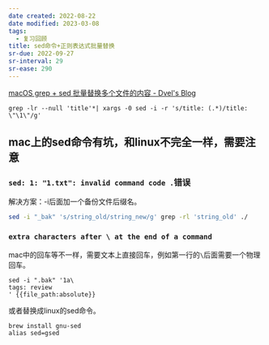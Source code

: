 ```yaml
---
date created: 2022-08-22
date modified: 2023-03-08
tags:
  - 复习回顾
title: sed命令+正则表达式批量替换
sr-due: 2022-09-27
sr-interval: 29
sr-ease: 290
---
```


[macOS grep + sed 批量替换多个文件的内容 - Dvel's Blog](https://dvel.me/posts/macos-replace-contents-multiple-files/)  

`grep -lr --null 'title'*| xargs -0 sed -i -r 's/title: (.*)/title: \"\1\"/g'`

## mac上的sed命令有坑，和linux不完全一样，需要注意

### `sed: 1: "1.txt": invalid command code .`错误

解决方案：-i后面加一个备份文件后缀名。

```bash
sed -i "_bak" 's/string_old/string_new/g' grep -rl 'string_old' ./
```

### `extra characters after \ at the end of a command`

mac中的回车等不一样，需要文本上直接回车，例如第一行的`\`后面需要一个物理回车。

```
sed -i ".bak" '1a\
tags: review 
' {{file_path:absolute}}
```

或者替换成linux的sed命令。

```
brew install gnu-sed
alias sed=gsed
```
